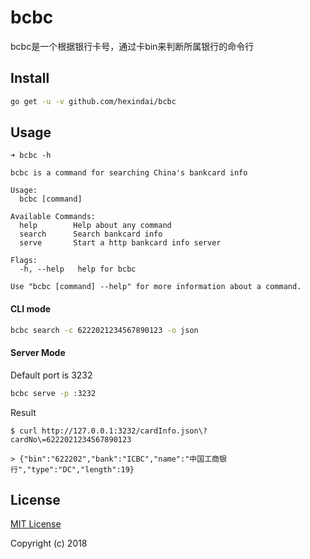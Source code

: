 bcbc
======

bcbc是一个根据银行卡号，通过卡bin来判断所属银行的命令行

## Install

```bash
go get -u -v github.com/hexindai/bcbc
```

## Usage

```
➜ bcbc -h

bcbc is a command for searching China's bankcard info

Usage:
  bcbc [command]

Available Commands:
  help        Help about any command
  search      Search bankcard info
  serve       Start a http bankcard info server

Flags:
  -h, --help   help for bcbc

Use "bcbc [command] --help" for more information about a command.
```

#### CLI mode

```bash
bcbc search -c 6222021234567890123 -o json
```

#### Server Mode

Default port is 3232

```bash
bcbc serve -p :3232
```

Result

```
$ curl http://127.0.0.1:3232/cardInfo.json\?cardNo\=6222021234567890123

> {"bin":"622202","bank":"ICBC","name":"中国工商银行","type":"DC","length":19}
```

## License

[MIT License](LICENSE)

Copyright (c) 2018
